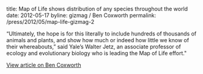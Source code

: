 title: Map of Life shows distribution of any species throughout the world
date: 2012-05-17
byline: gizmag / Ben Coxworth
permalink: /press/2012/05/map-life-gizmag-2


“Ultimately, the hope is for this literally to include hundreds of thousands of animals and plants, and show how much or indeed how little we know of their whereabouts,” said Yale’s Walter Jetz, an associate professor of ecology and evolutionary biology who is leading the Map of Life effort."

[View article on Ben Coxworth](http://www.gizmag.com/map-of-life/22588/)
